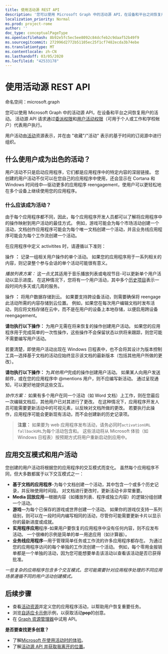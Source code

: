 ```yaml
---
title: 使用活动源 REST API
description: '您可以使用 Microsoft Graph 中的活动源 API，在设备和平台之间恢复用户的活动。 活动源 API 请求通过委派权限和用户活动权限（可用于个人或工作和学校帐户）代表用户执行。 '
localization_priority: Normal
ms.prod: project-rome
author: ''
doc_type: conceptualPageType
ms.openlocfilehash: 8b92e5fc5ec5ee8092c84dcfeb2c9daaf52b49f9
ms.sourcegitcommit: 272996d2772b51105ec25f1cf7482ecda3b74ebe
ms.translationtype: MT
ms.contentlocale: zh-CN
ms.lasthandoff: 03/05/2020
ms.locfileid: "42533178"
---
```

# <a name="use-the-activity-feed-rest-api"></a>使用活动源 REST API

命名空间：microsoft.graph

您可以使用 Microsoft Graph 中的活动源 API，在设备和平台之间恢复用户的活动。 活动源 API 请求通过[委派权限](/graph/permissions-reference#delegated-permissions-application-permissions-and-effective-permissions)和[用户活动权限](/graph/permissions-reference)（可用于个人或工作和学校帐户）代表用户执行。 

用户活动由[活动](https://developer.microsoft.com/graph/docs/api-reference/v1.0/resources/projectrome_activity)资源表示，并在由 "收藏"/"活动" 表示的基于时间的订阅源中进行组织。 
<!-- Add missing content.
Each activity represents a unique... 
-->
## <a name="what-makes-a-great-user-activity"></a>什么使用户成为出色的活动？

用户活动不只是启动应用程序，它们都是应用程序中的特定内容的深层链接。 您创建的用户活动不仅可以在您自己的应用程序中使用，还会显示在 Cortana 和 Windows 时间线中—驱动更多的应用程序 reengagement，使用户可以更轻松地在多个设备上继续使用您的应用程序。  

### <a name="what-should-become-an-activity"></a>什么应该成为活动？ 

由于每个应用程序都不同，因此，每个应用程序开发人员都可以了解将应用程序中的操作映射到用户活动的最佳方式。 例如，游戏可能会为每个市场活动创建一个活动，文档创作应用程序可能会为每个唯一文档创建一个活动，并且业务线应用程序可能会为每个工作流创建一个活动。 

在应用程序中定义 activitites 时，请遵循以下准则：

操作 **：** 记录一组相关用户操作的单个活动。 如果您的应用程序用于一系列相关的内容，则记录整个参与会话的单个活动可能很有意义。  

*播放列表方案：* 这一点尤其适用于音乐播放列表或电视节目-可以更新单个用户活动以显示进度。 在这种情况下，您将有一个用户活动，其中多个[历史项目](https://developer.microsoft.com/graph/docs/api-reference/v1.0/resources/projectrome_historyitem)表示一段时间内多天或几周的服务。  

操作 **：** 将用户数据存储到云。 如果要支持跨设备活动，则需要确保将 reengage 此活动所需的内容存储到云位置。 例如，如果您在每次用户编辑文档时发布活动，则应将文档存储在云中，而不是在用户的设备上本地存储，以便启用跨设备 reengagement。  

**请勿执行以下操作：** 为用户无需在将来恢复的操作创建用户活动。 如果您的应用程序用于完成简单的一次性操作，这些操作不会保留状态以供将来跟踪，则您可能不需要编写用户活动。 

若要清楚，即使用户活动出现在 Windows 日程表中，也不会将其设计为版本控制工具—选择基于文档的活动应始终显示该文档的最新版本（包括其他用户所做的更改）。

**请勿执行以下操作：** 为*其他用户*完成的操作创建用户活动。 如果某人向用户发送邮件，或在您的应用程序中 @mentions 用户，则不应编写新活动。 通过呈现通知，可以更好地提供这些交互。  

*协作方案：* 如果有多个用户在同一个活动（如 Word 文档）上工作，则在您最后一次编辑文档后，其他用户已对其进行了更改。 在这种情况下，应用程序开发人员可能需要更新活动中的可视元素，以反映对文档所做的更改。 若要执行此操作，应用程序可能会更新现有活动，而不会创建新的历史记录项。 

>**注意：** 如果要为 web 应用程序发布活动，请务必同时`activationURL` `fallbackURL`为每个活动包含和。 这些活动将从 Microsoft 体验（如 Windows 日程表）按预期方式将用户重新启动到应用中。 

## <a name="app-interaction-patterns-and-user-activities"></a>应用交互模式和用户活动 
您创建的用户活动将根据您的应用程序的交互模式而变化。 虽然每个应用程序不同，但大多数都属于以下交互模式之一： 

* **基于文档的应用程序**-为每个文档创建一个活动，其中包含一个或多个历史记录，并反映使用时间段。 对文档进行更改时，更新活动卡非常重要。 
* **Media 回放应用**—根据内容（如播放列表、程序或独立内容）的逻辑分组创建一个活动。 
* **游戏**—为每个已保存的游戏或世界创建一个活动。 如果你的游戏仅支持一系列级别，则可以在一段时间内编写相同的活动，尽管你可能需要更新卡片以显示你的最新进度或成就。 
* **实用程序应用**程序-如果用户要恢复的应用程序中没有任何内容，则不应发布活动。 一个很棒的示例是简单的单一用途应用（如计算器）。 
* **业务线应用程序**—用于管理简单任务或工作流的许多应用程序都存在。 为通过您的应用程序访问的每个单独的工作流创建一个活动。 例如，每个零用金报销单都是一个单独的活动，因为您可能想要单击该活动以查看该活动是否已获得批准。

*一些复杂的应用程序包含多个交互模式。您可能需要针对应用程序处理的不同应用场景遵循不同的用户活动创建模式。*

<!-- Add content or remove H2.
## Common use cases 
-->

## <a name="next-steps"></a>后续步骤

- 查看[活动资源](https://developer.microsoft.com/graph/docs/api-reference/v1.0/resources/projectrome_activity)并定义您的应用程序活动，以帮助用户恢复重要任务。
- 浏览[自适应卡示例](https://adaptivecards.io/samples/)示例，以获取活动**pop**的创意。  
- 在 [Graph 资源管理器](https://developer.microsoft.com/graph/graph-explorer)中试用 API。

**是否要查找更多创意？** 

- 了解[Microsoft 在使用活动时的体验](https://channel9.msdn.com/events/Build/2017/B8108)。
- 了解[活动源 API 并获取我离开的位置](https://channel9.msdn.com/Events/Windows/Windows-Developer-Day-Fall-Creators-Update/WinDev011)。
